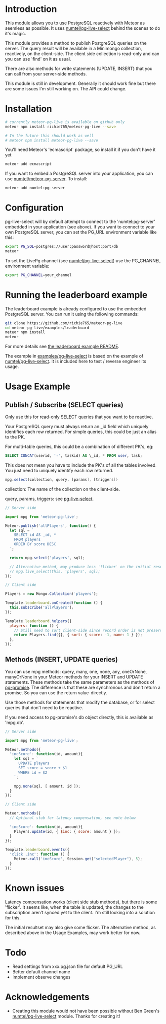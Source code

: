 # Introduction
This module allows you to use PostgreSQL reactively with Meteor as seemless
as possible. It uses [numtel/pg-live-select](https://github.com/numtel/pg-live-select)
behind the scenes to do it's magic.

This module provides a method to publish PostgreSQL queries on the server. The query
result will be available in a Minimongo collection, reactively, on the client-side.
The client side collection is read-only and can you can use 'find' on it as usual.

There are also methods for write statements (UPDATE, INSERT) that you can call from
your server-side methods.

This module is still in development. Generally it should work fine but there
are some issues I'm still working on. The API could change.

# Installation

```bash
# currently meteor-pg-live is available on github only
meteor npm install richie765/meteor-pg-live --save

# In the future this should work as well
# meteor npm install meteor-pg-live --save
```

You'll need Meteor's 'ecmascript' package, so install it if you don't have it yet

```bash
meteor add ecmascript
```

If you want to embed a PostgreSQL server into your application, you can use
[numtel/meteor-pg-server](https://github.com/numtel/meteor-pg-server). To
install:

```bash
meteor add numtel:pg-server
```

# Configuration
pg-live-select will by default attempt to connect to the 'numtel:pg-server'
embedded in your application (see above). If you want to connect to your own
PostgreSQL server, you can set the PG_URL environment variable like this:

```bash
export PG_SQL=postgres://user:password@host:port/db
meteor
```

To set the LivePg channel (see [numtel/pg-live-select](https://github.com/numtel/pg-live-select))
use the PG_CHANNEL environment variable:

```bash
export PG_CHANNEL=your_channel
```

# Running the leaderboard example
The leaderboard example is already configured to use the embedded
PostgreSQL server. You can run it using the following commands:

```bash
git clone https://github.com/richie765/meteor-pg-live
cd meteor-pg-live/examples/leaderboard
meteor npm install
meteor
```

For more details see [the leaderboard example README](https://github.com/Richie765/meteor-pg-live/tree/master/examples/leaderboard).

The example in [examples/pg-live-select](https://github.com/Richie765/meteor-pg-live/tree/master/examples/pg-live-select) is based on the example of [numtel/pg-live-select](https://github.com/numtel/pg-live-select). It is included here to test / reverse engineer its usage.

# Usage Example
## Publish / Subscribe (SELECT queries)
Only use this for read-only SELECT queries that you want to be reactive.

Your PostgreSQL query must always return an \_id field which uniquely identifies
each row returned. For simple queries, this could be just an alias to the PK.

For multi-table queries, this could be a combination of different PK's, eg:

```sql
SELECT CONCAT(userid, '-', taskid) AS \_id, * FROM user, task;
```

This does not mean you have to include the PK's of all the tables involved.
You just need to uniquely identify each row returned.

```javascript
mpg.select(collection, query, [params], [triggers])
```

collection: The name of the collection on the client-side.

query, params, triggers: see [pg-live-select](https://github.com/numtel/pg-live-select#livepgprototypeselectquery-params-triggers).

```javascript
// Server side

import mpg from 'meteor-pg-live';

Meteor.publish('allPlayers', function() {
  let sql = `
    SELECT id AS _id, *
    FROM players
    ORDER BY score DESC
  `;

  return mpg.select('players', sql);

  // Alternative method, may produce less 'flicker' on the initial resultset
  // mpg.live_select(this, 'players', sql);
});

// Client side

Players = new Mongo.Collection('players');

Template.leaderboard.onCreated(function () {
  this.subscribe('allPlayers');
});

Template.leaderboard.helpers({
  players: function () {
    // Still need to sort client-side since record order is not preserved
    return Players.find({}, { sort: { score: -1, name: 1 } });
  },
});
```

## Methods (INSERT, UPDATE queries)
You can use mpg methods: query, many, one, none, any, oneOrNone, manyOrNone in your
Meteor methods for your INSERT and UPDATE statements. These methods take the
same parameters as the methods of [pg-promise](https://github.com/vitaly-t/pg-promise).
The difference is that these are synchronous and don't return a promise.
So you can use the return value-directly.

Use those methods for statements that modify the database, or for select queries
that don't need to be reactive.

If you need access to pg-promise's db object directly, this is available as
'mpg.db'.

```javascript
// Server side

import mpg from 'meteor-pg-live';

Meteor.methods({
  'incScore': function(id, amount){
    let sql = `
      UPDATE players
      SET score = score + $1
      WHERE id = $2
    `;

    mpg.none(sql, [ amount, id ]);
  }
});

// Client side

Meteor.methods({
  // Optional stub for latency compensation, see note below

  'incScore': function(id, amount){
    Players.update(id, { $inc: { score: amount } });    
  }
});

Template.leaderboard.events({
  'click .inc': function () {
    Meteor.call('incScore', Session.get("selectedPlayer"), 5);
  }
});
```

# Known issues
Latency compensation works (client side stub methods), but there is some
'flicker'. It seems like, when the table is updated, the changes to the
subscription aren't synced yet to the client. I'm still looking into a
solution for this.

The initial resultset may also give some flicker. The alternative method,
as described above in the Usage Examples, may work better for now.

# Todo
* Read settings from xxx.pg.json file for default PG_URL
* Better default channel name
* Implement observe changes

# Acknowledgements
* Creating this module would not have been possible without Ben Green's
[numtel/pg-live-select](https://github.com/numtel/pg-live-select) module.
Thanks for creating it!
